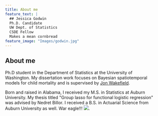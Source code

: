 ```yaml
---
title: About me
feature_text: |
  ## Jessica Godwin
  Ph.D. Candidate
  UW Dept. of Statistics
  CSDE Fellow
  Makes a mean cornbread
feature_image: "Images/godwin.jpg"
---
```


## About me
Ph.D student in the Department of Statistics at the University of Washington. My dissertation work focuses on Bayesian spatiotemporal models for child mortality and is supervised by [Jon Wakefield](https://faculty.washington.edu/jonno/).

Born and raised in Alabama, I received my M.S. in Statistics at Auburn University. My thesis titled "Group lasso for functional logistic regression" was advised by Nedret Billor. I received a B.S. in Actuarial Science from Auburn University as well. War eagle!!! ![]("Images/au.jpg").
